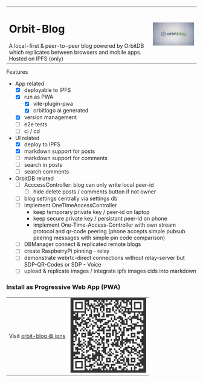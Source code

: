 <table border="0" cellspacing="0" cellpadding="0">
  <tr>
      <td>
      <h1>Orbit-Blog</h1>A local-first & peer-to-peer blog powered by OrbitDB which replicates between browsers and mobile apps. Hosted on IPFS (only)</td>
    <td><img src="./public/orbitbloglogo-700.png" width="300" alt="Orbit Blog Logo"></td>
  </tr>
</table>

Features
- App related
    - [x] deployable to IPFS
    - [x] run as PWA
        - [x] vite-plugin-pwa
        - [x] orbitlogo ai generated
    - [x] version management
    - [ ] e2e tests
    - [ ] ci / cd
- UI related
    - [x] deploy to IPFS
    - [x] markdown support for posts 
    - [ ] markdown support for comments
    - [ ] search in posts 
    - [ ] search comments
- OrbitDB related
    - [ ] AcccessController: blog can only write local peer-id
        - [ ] hide delete posts / comments button if not owner  
    - [ ] blog settings centrally via settings db
    - [ ] implement OneTimeAccessController 
        - keep temporary private key / peer-id on laptop 
        - keep secure private key / persistant peer-id on phone
        - implement One-Time-Access-Controller with own stream protocol and qr-code peering (phone accepts simple pubsub peering messages with simple pin code comparison)
    - [ ] DBManager connect & replicated remote blogs
    - [ ] create RaspberryPi pinning - relay
    - [ ] demonstrate webrtc-direct connections without relay-server but SDP-QR-Codes or SDP - Voice
    - [ ] upload & replicate images / integrate ipfs images cids into markdown

### Install as Progressive Web App (PWA)

<table border="0" cellspacing="0" cellpadding="0">
  <tr>
    <td>Visit <a href="ipns://k51qzi5uqu5djjnnjgtviql86f19isjyz6azhw48ovgn22m6otstezp2ngfs8g">orbit-blog @ ipns</a></td>
    <td><a href="https://k51qzi5uqu5djjnnjgtviql86f19isjyz6azhw48ovgn22m6otstezp2ngfs8g.ipns.dweb.link/"><img src="/public/ipns.dweb.link.png" width="200" alt="QR Code to PWA"></a></td>
  </tr>
</table>